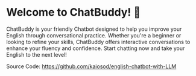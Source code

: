# Welcome to ChatBuddy! 🤖

ChatBuddy is your friendly Chatbot designed to help you improve your English through conversational practice. Whether you're a beginner or looking to refine your skills, ChatBuddy offers interactive conversations to enhance your fluency and confidence. Start chatting now and take your English to the next level!

Source Code: https://github.com/kaiosod/english-chatbot-with-LLM
